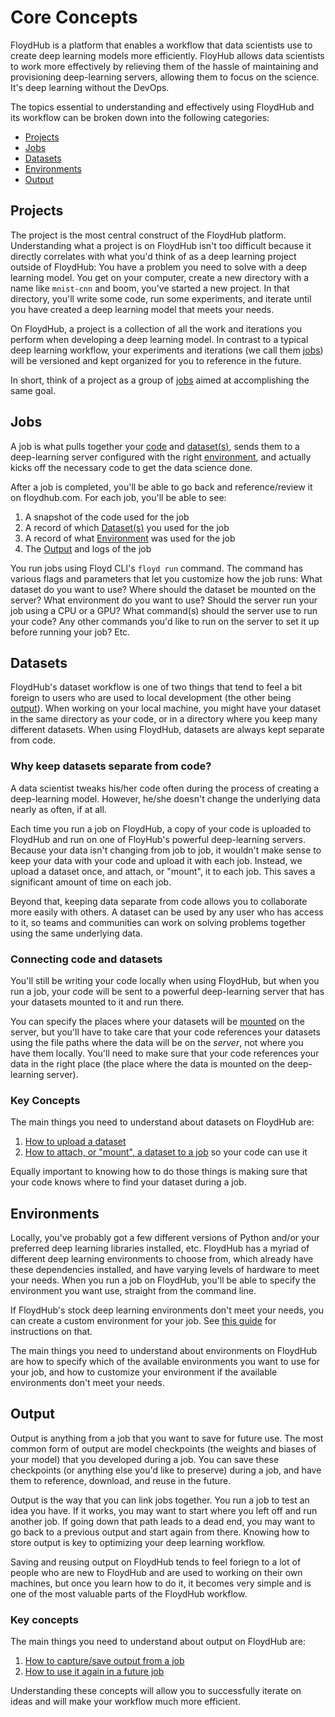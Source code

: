 # Core Concepts

FloydHub is a platform that enables a workflow that data scientists use to
create deep learning models more efficiently. FloyHub allows data scientists to
work more effectively by relieving them of the hassle of maintaining and
provisioning deep-learning servers, allowing them to focus on the science. It's
deep learning without the DevOps.

The topics essential to understanding and effectively using FloydHub and its
workflow can be broken down into the following categories:

- [Projects](#projects)
- [Jobs](#jobs)
- [Datasets](#datasets)
- [Environments](#environments)
- [Output](#output)

## Projects
The project is the most central construct of the FloydHub platform.
Understanding what a project is on FloydHub isn't too difficult because it
directly correlates with what you'd think of as a deep learning project outside
of FloydHub: You have a problem you need to solve with a deep learning model.
You get on your computer, create a new directory with a name like `mnist-cnn`
and boom, you've started a new project. In that directory, you'll write some
code, run some experiments, and iterate until you have created a deep learning
model that meets your needs.

On FloydHub, a project is a collection of all the work and iterations you
perform when developing a deep learning model. In contrast to a typical deep
learning workflow, your experiments and iterations (we call them
[jobs](#jobs)) will be versioned and kept organized for you to reference in the
future.

In short, think of a project as a group of [jobs]() aimed at accomplishing the
same goal.

## Jobs
A job is what pulls together your [code]() and [dataset(s)](), sends them to a
deep-learning server configured with the right [environment](), and
actually kicks off the necessary code to get the data science done.

After a job is completed, you'll be able to go back and reference/review it on
floydhub.com. For each job, you'll be able to see:

1. A snapshot of the code used for the job
2. A record of which [Dataset(s)]() you used for the job
3. A record of what [Environment]() was used for the job
4. The [Output]() and logs of the job

You run jobs using Floyd CLI's `floyd run` command. The command has various
flags and parameters that let you customize how the job runs: What dataset do
you want to use? Where should the dataset be mounted on the server? What
environment do you want to use? Should the server run your job using a CPU or a
GPU? What command(s) should the server use to run your code? Any other commands
you'd like to run on the server to set it up before running your job? Etc.

## Datasets
FloydHub's dataset workflow is one of two things that tend to feel a bit
foreign to users who are used to local development (the other being
[output]()). When working on your local machine, you might have your dataset in
the same directory as your code, or in a directory where you keep many
different datasets. When using FloydHub, datasets are always kept separate from
code.

### Why keep datasets separate from code?
A data scientist tweaks his/her code often during the process of creating a
deep-learning model. However, he/she doesn't change the underlying data nearly
as often, if at all.

Each time you run a job on FloydHub, a copy of your code is uploaded to
FloydHub and run on one of FloyHub's powerful deep-learning servers. Because
your data isn't changing from job to job, it wouldn't make sense to keep your
data with your code and upload it with each job. Instead, we upload a dataset
once, and attach, or "mount", it to each job. This saves a significant amount
of time on each job.

Beyond that, keeping data separate from code allows you to collaborate more
easily with others. A dataset can be used by any user who has access to it, so
teams and communities can work on solving problems together using the same
underlying data.

### Connecting code and datasets
You'll still be writing your code locally when using FloydHub, but when you run
a job, your code will be sent to a powerful deep-learning server that has your
datasets mounted to it and run there.

You can specify the places where your datasets will be
[mounted](../guides/data/mounting_data) on the server, but you'll have to take
care that your code references your datasets using the file paths where the
data will be on the *server*, not where you have them locally. You'll need to
make sure that your code references your data in the
right place (the place where the data is mounted on the deep-learning server).

### Key Concepts
The main things you need to understand about datasets on FloydHub are:

1. [How to upload a dataset](../guides/create_and_upload_dataset)
2. [How to attach, or "mount", a dataset to a job](../guides/data/mounting_data) so your code can use it

Equally important to knowing how to do those things is making sure that your
code knows where to find your dataset during a job.

## Environments
Locally, you've probably got a few different versions of Python and/or your
preferred deep learning libraries installed, etc. FloydHub has a myriad of
different deep learning environments to choose from, which already have these
dependencies installed, and have varying levels of hardware to meet your needs.
When you run a job on FloydHub, you'll be able to specify the environment you
want use, straight from the command line.

If FloydHub's stock deep learning environments don't meet your needs, you can
create a custom environment for your job. See [this
guide](../guides/jobs/installing_dependencies) for instructions on that.

The main things you need to understand about environments on FloydHub are how
to specify which of the available environments you want to use for your job,
and how to customize your environment if the available environments don't meet
your needs.

## Output
Output is anything from a job that you want to save for future use. The most
common form of output are model checkpoints (the weights and biases of your
model) that you developed during a job. You can save these checkpoints (or
anything else you'd like to preserve) during a job, and have them to reference,
download, and reuse in the future.

Output is the way that you can link jobs together. You run a job to test an
idea you have. If it works, you may want to start where you left off and run
another job. If going down that path leads to a dead end, you may want to go
back to a previous output and start again from there. Knowing how to store
output is key to optimizing your deep learning workflow.

Saving and reusing output on FloydHub tends to feel foriegn to a lot of people
who are new to FloydHub and are used to working on their own machines, but once
you learn how to do it, it becomes very simple and is one of the most valuable
parts of the FloydHub workflow.

### Key concepts
The main things you need to understand about output on FloydHub are:

1. [How to capture/save output from a job](../guides/data/storing_output)
2. [How to use it again in a future job](../guides/reusing_output)

Understanding these concepts will allow you to successfully iterate on ideas
and will make your workflow much more efficient.

